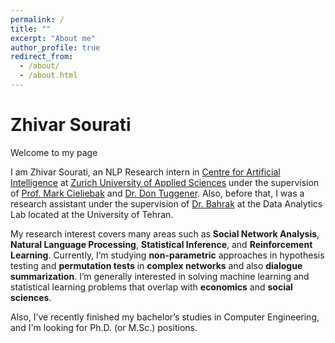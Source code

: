 ```yaml
---
permalink: /
title: ""
excerpt: "About me"
author_profile: true
redirect_from: 
  - /about/
  - /about.html
---
```


# Zhivar Sourati


Welcome to my page

I am Zhivar Sourati, an NLP Research intern in [Centre for Artificial Intelligence](https://www.zhaw.ch/en/engineering/institutes-centres/cai/) at [Zurich University of Applied Sciences](https://www.zhaw.ch/en/university/) under the supervision of [Prof. Mark Cieliebak](https://www.zhaw.ch/en/about-us/person/ciel/) and [Dr. Don Tuggener](https://www.zhaw.ch/en/about-us/person/tuge/). Also, before that, I was a research assistant under the supervision of [Dr. Bahrak](https://ece.ut.ac.ir/en/~bahrak) at the Data Analytics Lab located at the University of Tehran.


My research interest covers many areas such as **Social Network Analysis**, **Natural Language Processing**, **Statistical Inference**, and **Reinforcement Learning**. Currently, I’m studying **non-parametric** approaches in hypothesis testing and **permutation tests** in **complex networks** and also **dialogue summarization**. I’m generally interested in solving machine learning and statistical learning problems that overlap with **economics** and **social sciences**.


Also, I’ve recently finished my bachelor’s studies in Computer Engineering, and I'm looking for Ph.D. (or M.Sc.) positions.
